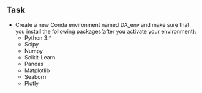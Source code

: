 ## Task
+ Create a new Conda environment named DA_env and make sure that you install the following packages(after you activate your environment):
  + Python 3.*
  + Scipy
  + Numpy
  + Scikit-Learn
  + Pandas
  + Matplotlib
  + Seaborn
  + Plotly


